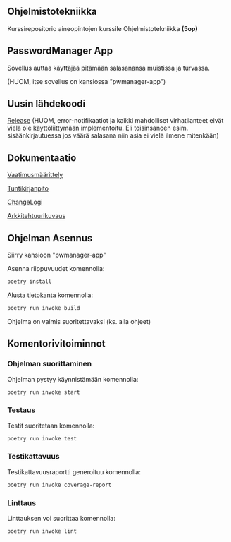 ## Ohjelmistotekniikka

Kurssirepositorio aineopintojen kurssile Ohjelmistotekniikka **(5op)**

## PasswordManager App

Sovellus auttaa käyttäjää pitämään salasanansa muistissa ja turvassa.

(HUOM, itse sovellus on kansiossa "pwmanager-app")

## Uusin lähdekoodi

[Release](https://github.com/oskari83/ot-harjoitustyo/releases/tag/viikko5v2)
(HUOM, error-notifikaatiot ja kaikki mahdolliset virhatilanteet eivät vielä ole käyttöliittymään implementoitu. Eli toisinsanoen esim. sisäänkirjautuessa jos väärä salasana niin asia ei vielä ilmene mitenkään)

## Dokumentaatio

[Vaatimusmäärittely](https://github.com/oskari83/ot-harjoitustyo/blob/master/pwmanager-app/dokumentaatio/vaatimusmaarittely.md)

[Tuntikirjanpito](https://github.com/oskari83/ot-harjoitustyo/blob/master/pwmanager-app/dokumentaatio/tuntikirjanpito.md)

[ChangeLogi](https://github.com/oskari83/ot-harjoitustyo/blob/master/pwmanager-app/dokumentaatio/changelog.md)

[Arkkitehtuurikuvaus](https://github.com/oskari83/ot-harjoitustyo/blob/master/pwmanager-app/dokumentaatio/arkkitehtuuri.md)

## Ohjelman Asennus

Siirry kansioon "pwmanager-app"

Asenna riippuvuudet komennolla:

```bash
poetry install
```

Alusta tietokanta komennolla:

```bash
poetry run invoke build
```

Ohjelma on valmis suoritettavaksi (ks. alla ohjeet)

## Komentorivitoiminnot

### Ohjelman suorittaminen

Ohjelman pystyy käynnistämään komennolla:

```bash
poetry run invoke start
```

### Testaus

Testit suoritetaan komennolla:

```bash
poetry run invoke test
```

### Testikattavuus

Testikattavuusraportti generoituu komennolla:

```bash
poetry run invoke coverage-report
```

### Linttaus

Linttauksen voi suorittaa komennolla:

```bash
poetry run invoke lint
```